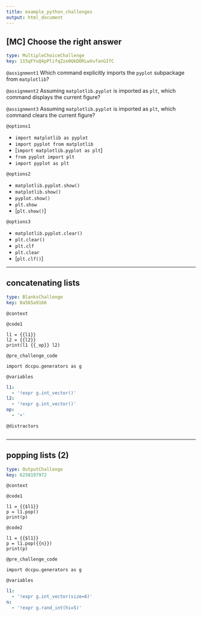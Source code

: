 ```yaml
---
title: example_python_challenges
output: html_document
---
```


## [MC] Choose the right answer

```yaml
type: MultipleChoiceChallenge
key: 115qFYuQ4pPlifqZze0QkDORLwVufanGIfC
```

`@assignment1`
Which command explicitly imports the `pyplot` subpackage from `matplotlib`?

`@assignment2`
Assuming `matplotlib.pyplot` is imported as `plt`, which command displays the current figure?

`@assignment3`
Assuming `matplotlib.pyplot` is imported as `plt`, which command clears the current figure?

`@options1`
- `import matplotlib as pyplot`
- `import pyplot from matplotlib`
- [`import matplotlib.pyplot as plt`]
- `from pyplot import plt`
- `import pyplot as plt`

`@options2`
- `matplotlib.pyplot.show()`
- `matplotlib.show()`
- `pyplot.show()`
- `plt.show`
- [`plt.show()`]

`@options3`
- `matplotlib.pyplot.clear()`
- `plt.clear()`
- `plt.clf`
- `plt.clear`
- [`plt.clf()`]

---

## concatenating lists

```yaml
type: BlanksChallenge
key: 8a565a9166
```

`@context`


`@code1`
```{python}
l1 = {{l1}}
l2 = {{l2}}
print(l1 {{_op}} l2)
```

`@pre_challenge_code`
```{python}
import dccpu.generators as g
```

`@variables`
```yaml
l1:
  - '!expr g.int_vector()'
l2:
  - '!expr g.int_vector()'
op:
  - '+'
```

`@distractors`
```yaml

```

---

## popping lists (2)

```yaml
type: OutputChallenge
key: 6258197972
```

`@context`


`@code1`
```{python}
l1 = {{$l1}}
p = l1.pop()
print(p)
```

`@code2`
```{python}
l1 = {{$l1}}
p = l1.pop({{n}})
print(p)
```

`@pre_challenge_code`
```{python}
import dccpu.generators as g
```

`@variables`
```yaml
l1:
  - '!expr g.int_vector(size=6)'
n:
  - '!expr g.rand_int(hi=5)'
```
